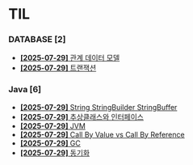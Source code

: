 # TIL
 
### DATABASE [2]
- [**[2025-07-29]**  관계 데이터 모델](https://github.com/A-lass/TIL/blob/main/DATABASE/관계_데이터_모델.md)
- [**[2025-07-29]**  트랜잭션](https://github.com/A-lass/TIL/blob/main/DATABASE/트랜잭션.md)
### Java [6]
- [**[2025-07-29]**  String StringBuilder StringBuffer](https://github.com/A-lass/TIL/blob/main/Java/String_StringBuilder_StringBuffer.md)
- [**[2025-07-29]**  추상클래스와 인터페이스](https://github.com/A-lass/TIL/blob/main/Java/추상클래스와_인터페이스.md)
- [**[2025-07-29]**  JVM](https://github.com/A-lass/TIL/blob/main/Java/JVM.md)
- [**[2025-07-29]**  Call By Value vs Call By Reference](https://github.com/A-lass/TIL/blob/main/Java/Call_By_Value_vs_Call_By_Reference.md)
- [**[2025-07-29]**  GC](https://github.com/A-lass/TIL/blob/main/Java/GC.md)
- [**[2025-07-29]**  동기화](https://github.com/A-lass/TIL/blob/main/Java/동기화.md)
